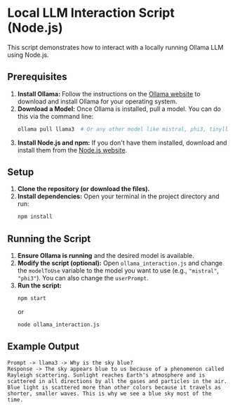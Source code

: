 # Local LLM Interaction Script (Node.js)

This script demonstrates how to interact with a locally running Ollama LLM using Node.js.

## Prerequisites

1.  **Install Ollama:** Follow the instructions on the [Ollama website](https://ollama.ai/) to download and install Ollama for your operating system.
2.  **Download a Model:** Once Ollama is installed, pull a model. You can do this via the command line:
    ```bash
    ollama pull llama3  # Or any other model like mistral, phi3, tinyllama
    ```
3.  **Install Node.js and npm:** If you don't have them installed, download and install them from the [Node.js website](https://nodejs.org/).

## Setup

1.  **Clone the repository (or download the files).**
2.  **Install dependencies:**
    Open your terminal in the project directory and run:
    ```bash
    npm install
    ```

## Running the Script

1.  **Ensure Ollama is running** and the desired model is available.
2.  **Modify the script (optional):**
    Open `ollama_interaction.js` and change the `modelToUse` variable to the model you want to use (e.g., `"mistral"`, `"phi3"`). You can also change the `userPrompt`.
3.  **Run the script:**
    ```bash
    npm start
    ```
    or
    ```bash
    node ollama_interaction.js
    ```

## Example Output

```
Prompt -> llama3 -> Why is the sky blue?
Response -> The sky appears blue to us because of a phenomenon called Rayleigh scattering. Sunlight reaches Earth's atmosphere and is scattered in all directions by all the gases and particles in the air. Blue light is scattered more than other colors because it travels as shorter, smaller waves. This is why we see a blue sky most of the time.
```
